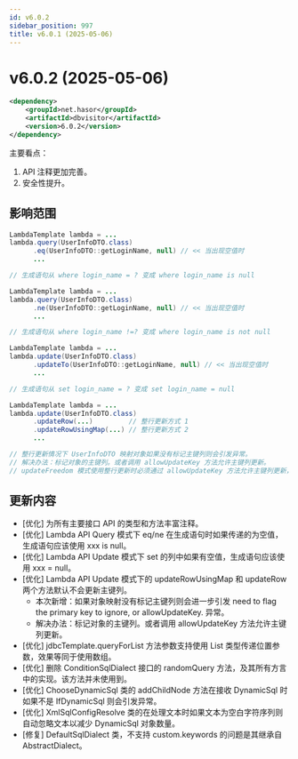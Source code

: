 ```yaml
---
id: v6.0.2
sidebar_position: 997
title: v6.0.1 (2025-05-06)
---
```


# v6.0.2 (2025-05-06)

```xml
<dependency>
    <groupId>net.hasor</groupId>
    <artifactId>dbvisitor</artifactId>
    <version>6.0.2</version>
</dependency>
```

主要看点：
1. API 注释更加完善。
2. 安全性提升。

## 影响范围

```java title='query 的 eq 方法'
LambdaTemplate lambda = ...
lambda.query(UserInfoDTO.class)
      .eq(UserInfoDTO::getLoginName, null) // << 当出现空值时
      ...

// 生成语句从 where login_name = ? 变成 where login_name is null 
```

```java title='query 的 ne 方法'
LambdaTemplate lambda = ...
lambda.query(UserInfoDTO.class)
      .ne(UserInfoDTO::getLoginName, null) // << 当出现空值时
      ...

// 生成语句从 where login_name !=? 变成 where login_name is not null
```

```java title='update 和 set 相关的所有方法'
LambdaTemplate lambda = ...
lambda.update(UserInfoDTO.class)
      .updateTo(UserInfoDTO::getLoginName, null) // << 当出现空值时
      ...

// 生成语句从 set login_name = ? 变成 set login_name = null
```

```java title='update 和 set 相关的所有方法'
LambdaTemplate lambda = ...
lambda.update(UserInfoDTO.class)
      .updateRow(...)         // 整行更新方式 1
      .updateRowUsingMap(...) // 整行更新方式 2
      ...

// 整行更新情况下 UserInfoDTO 映射对象如果没有标记主键列则会引发异常。
// 解决办法：标记对象的主键列。或者调用 allowUpdateKey 方法允许主键列更新。
// updateFreedom 模式使用整行更新时必须通过 allowUpdateKey 方法允许主键列更新，才可正常使用。
```

## 更新内容

- [优化] 为所有主要接口 API 的类型和方法丰富注释。
- [优化] Lambda API Query 模式下 eq/ne 在生成语句时如果传递的为空值，生成语句应该使用 xxx is null。
- [优化] Lambda API Update 模式下 set 的列中如果有空值，生成语句应该使用 xxx = null。
- [优化] Lambda API Update 模式下的 updateRowUsingMap 和 updateRow 两个方法默认不会更新主键列。
  - 本次新增：如果对象映射没有标记主键列则会进一步引发 need to flag the primary key to ignore, or allowUpdateKey. 异常。
  - 解决办法：标记对象的主键列。或者调用 allowUpdateKey 方法允许主键列更新。
- [优化] jdbcTemplate.queryForList 方法参数支持使用 List 类型传递位置参数，效果等同于使用数组。
- [优化] 删除 ConditionSqlDialect 接口的 randomQuery 方法，及其所有方言中的实现。该方法并未使用到。
- [优化] ChooseDynamicSql 类的 addChildNode 方法在接收 DynamicSql 时如果不是 IfDynamicSql 则会引发异常。
- [优化] XmlSqlConfigResolve 类的在处理文本时如果文本为空白字符序列则自动忽略文本以减少 DynamicSql 对象数量。
- [修复] DefaultSqlDialect 类，不支持 custom.keywords 的问题是其继承自 AbstractDialect。

